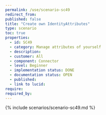 ```yaml
---
permalink: /use/scenario-sc49
redirect_from: 
published: false
title: "Create own IdentityAttributes"
type: scenario
toc: true
properties:
  - id: SC49
  - category: Manage attributes of yourself
  - description:
  - customer: All
  - component: Connector
  - level: Beginner
  - implementation status: DONE
  - documentation status: OPEN
  - published:
  - link to lucid:
require:
required_by:
---
```


{% include scenarios/scenario-sc49.md %}

